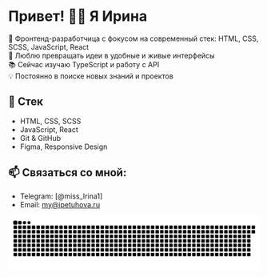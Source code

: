 # Привет! 🙋‍♀️ Я Ирина

🎯 Фронтенд-разработчица с фокусом на современный стек: HTML, CSS, SCSS, JavaScript, React  
🚀 Люблю превращать идеи в удобные и живые интерфейсы  
📚 Сейчас изучаю TypeScript и работу с API  
💡 Постоянно в поиске новых знаний и проектов

## 🔧 Стек
- HTML, CSS, SCSS
- JavaScript, React
- Git & GitHub
- Figma, Responsive Design

## 📫 Связаться со мной:
- Telegram: [@miss_Irina1]
- Email: my@ipetuhova.ru

![snake gif](https://github.com/missirina1/missirina1/blob/output/github-contribution-grid-snake.svg)


